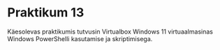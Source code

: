 # Praktikum 13

Käesolevas praktikumis tutvusin Virtualbox Windows 11 virtuaalmasinas Windows PowerShelli kasutamise ja skriptimisega.

![]()

